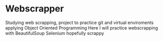 # Webscrapper
Studying web scrapping, project to practice git and virtual enviroments applying Object Oriented Programming
Here I will practice webscrapping with
BeautifulSoup
Selenium
hopefully scrappy
